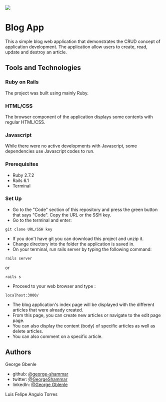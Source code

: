 ![](https://img.shields.io/badge/Microverse-blueviolet)
# Blog App
This a simple blog web application that demonstrates the CRUD concept of application development.
The application allow users to create, read, update and destroy an article.

## Tools and Technologies
### Ruby on Rails
The project was built using mainly Ruby.

### HTML/CSS
The browser component of the application displays some contents with regular HTML/CSS.

### Javascript
While there were no active developments with Javascript, some dependencies use Javascript codes to run.

### Prerequisites

- Ruby 2.7.2
- Rails 6.1
- Terminal

### Set Up

- Go to the "Code" section of this repository and press the green button that says "Code". Copy the URL or the SSH key.
- Go to the terminal and enter:
```
git clone URL/SSH key
```
- If you don't have git you can download this project and unzip it.
- Change directory into the folder the application is saved in.
- On your terminal, run rails server by typing the following command:

```
rails server
```
or 

```
rails s
```
- Proceed to your web browser and type :
```
localhost:3000/
```
- The blog application's index page will be displayed with the different articles that were already created.
- From this page, you can create new articles or navigate to the edit page page. 
- You can also display the content (body) of specific articles as well as delete articles.
- You can also comment on a specific article.

## Authors

George Gbenle

- github: [@george-shammar](https://github.com/george-shammar)
- twitter: [@GeorgeShammar](https://twitter.com/GeorgeShammar)
- linkedIn: [@George Gblenle](https://www.linkedin.com/in/georgegbenle/)

Luis Felipe Angulo Torres